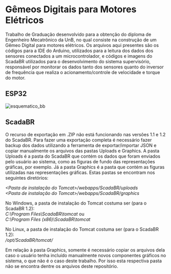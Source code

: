 # Gêmeos Digitais para Motores Elétricos
Trabalho de Graduação desenvolvido para a obtenção do diploma de Engenheiro Mecatrônico da UnB, no qual consiste na construção de um Gêmeo Digital para motores elétricos. Os arquivos aqui presentes são os códigos para a IDE do Arduino, utilizados para a leitura dos dados dos sensores conectados a um microcontrolador, e códigos e imagens do ScadaBR utilizados para o desenvolvimento do sistema supervisório, responsável por monitorar os dados tanto dos sensores quanto do inversor de frequência que realiza o acionamento/controle de velocidade e torque do motor.

## ESP32

![esquematico_bb](https://github.com/AleXXCunha/Gemeos_Digitais_para_motores_eletricos/assets/66271454/97c0afec-6266-4fda-88be-6918051ce8bd)

## ScadaBR

O recurso de exportação em .ZIP não está funcionando nas versões 1.1 e 1.2 do ScadaBR. Para fazer uma exportação completa é necessário fazer backup dos dados utilizando a ferramenta de exportar/importar JSON e copiar manualmente os arquivos das pastas Uploads e Graphics. A pasta Uploads é a pasta do ScadaBR que contém os dados que foram enviados pelo usuário ao sistema, como as figuras de fundo das representações gráficas, por exemplo. Já a pasta Graphics é a pasta que contém as figuras utilizadas nas representações gráficas. Estas pastas se encontram nos seguintes diretórios:

_<Pasta de instalação do Tomcat>/webapps/ScadaBR/uploads_  
_<Pasta de instalação do Tomcat>/webapps/ScadaBR/graphics_

No Windows, a pasta de instalação do Tomcat costuma ser (para o ScadaBR 1.2):  
_C:\Program Files\ScadaBR\tomcat_ ou  
_C:\Program Files (x86)\ScadaBR\tomcat_

No Linux, a pasta de instalação do Tomcat costuma ser (para o ScadaBR 1.2):  
_/opt/ScadaBR/tomcat/_

Em relação à pasta Graphics, somente é necessário copiar os arquivos dela caso o usuário tenha incluído manualmente novos componentes gráficos no sistema, o que não é o caso deste trabalho. Por isso esta respectiva pasta não se encontra dentre os arquivos deste repositório.
